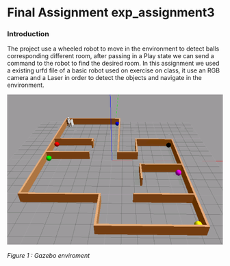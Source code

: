 # Final Assignment exp_assignment3

### Introduction 

The project use a wheeled robot to move in the environment to detect balls corresponding different room, after passing in a Play state we can send a command to the robot to find the desired room. In this assignment we used a existing urfd file of a basic robot used on exercise on class, it use an RGB camera and a Laser in order to detect the objects and navigate in the environment.

![](Images/Immaginemappagazebo.png)

_Figure 1 : Gazebo enviroment_

